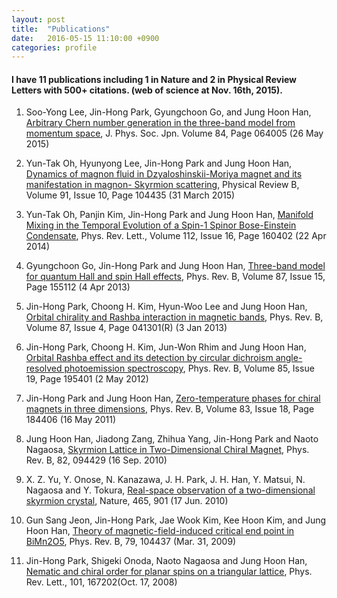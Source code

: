 ```yaml
---
layout: post
title:  "Publications"
date:   2016-05-15 11:10:00 +0900
categories: profile
---
```



#### I have 11 publications including 1 in Nature and 2 in Physical Review Letters with 500+ citations. (web of science at Nov. 16th, 2015).


1.  Soo-Yong Lee,  Jin-Hong Park, Gyungchoon Go, and Jung Hoon Han, [Arbitrary Chern number generation in the three-band model from momentum space](http://journals.jps.jp/doi/abs/10.7566/JPSJ.84.064005), J. Phys. Soc. Jpn. Volume 84, Page 064005 (26 May 2015)

1.  Yun-Tak Oh, Hyunyong Lee, Jin-Hong Park and Jung Hoon Han, [Dynamics of magnon fluid in Dzyaloshinskii-Moriya magnet and its manifestation in magnon- Skyrmion scattering](http://journals.aps.org/prb/abstract/10.1103/PhysRevB.91.104435), Physical Review B, Volume 91, Issue 10, Page 104435 (31 March 2015)

1.    Yun-Tak Oh, Panjin Kim, Jin-Hong Park and Jung Hoon Han, [Manifold Mixing in the Temporal Evolution of a Spin-1 Spinor Bose-Einstein Condensate](http://journals.aps.org/prl/abstract/10.1103/PhysRevLett.112.160402), Phys. Rev. Lett., Volume 112, Issue 16, Page 160402 (22 Apr 2014)

1.    Gyungchoon Go, Jin-Hong Park and Jung Hoon Han, [Three-band model for quantum Hall and spin Hall effects](http://journals.aps.org/prb/abstract/10.1103/PhysRevB.87.155112), Phys. Rev. B, Volume 87, Issue 15, Page 155112 (4 Apr 2013)

1.    Jin-Hong Park, Choong H. Kim, Hyun-Woo Lee and Jung Hoon Han, [Orbital chirality and Rashba interaction in magnetic bands](http://journals.aps.org/prb/abstract/10.1103/PhysRevB.87.041301), Phys. Rev. B, Volume 87, Issue 4, Page 041301(R) (3 Jan 2013)

1.   Jin-Hong Park, Choong H. Kim, Jun-Won Rhim and Jung Hoon Han, [Orbital Rashba effect and its detection by circular dichroism angle-resolved photoemission spectroscopy](http://journals.aps.org/prb/abstract/10.1103/PhysRevB.85.195401), Phys. Rev. B, Volume 85, Issue 19, Page 195401 (2 May 2012)

1.   Jin-Hong Park and Jung Hoon Han, [Zero-temperature phases for chiral magnets in three dimensions](http://journals.aps.org/prb/abstract/10.1103/PhysRevB.83.184406), Phys. Rev. B, Volume 83, Issue 18, Page 184406 (16 May 2011)

1.    Jung Hoon Han, Jiadong Zang, Zhihua Yang, Jin-Hong Park and Naoto Nagaosa, [Skyrmion Lattice in Two-Dimensional Chiral Magnet](http://journals.aps.org/prb/abstract/10.1103/PhysRevB.82.094429), Phys. Rev. B, 82, 094429 (16 Sep. 2010)

1.   X. Z. Yu, Y. Onose, N. Kanazawa, J. H. Park, J. H. Han, Y. Matsui, N. Nagaosa and Y. Tokura, [Real-space observation of a two-dimensional skyrmion crystal](http://www.nature.com/nature/journal/v465/n7300/full/nature09124.html), Nature, 465, 901 (17 Jun. 2010)

1.    Gun Sang Jeon, Jin-Hong Park, Jae Wook Kim, Kee Hoon Kim, and Jung Hoon Han, [Theory of magnetic-field-induced critical end point in BiMn2O5](http://journals.aps.org/prb/abstract/10.1103/PhysRevB.79.104437), Phys. Rev. B, 79, 104437 (Mar. 31, 2009)

1.    Jin-Hong Park, Shigeki Onoda, Naoto Nagaosa and Jung Hoon Han, [Nematic and chiral order for planar spins on a triangular lattice](http://journals.aps.org/prl/abstract/10.1103/PhysRevLett.101.167202), Phys. Rev. Lett., 101, 167202(Oct. 17, 2008)
